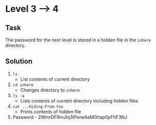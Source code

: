 # Level 3 --> 4

## Task
The password for the next level is stored in a hidden file in the `inhere` directory.

## Solution
1. `ls`
   - List contents of current directory
3. `cd inhere`
   - Changes directory to `inhere`
4. `ls -a`
   - Lists contents of current directory including hidden files
5. `cat ...Hiding-From-You`
   - Prints contents of hidden file
7. Password - 2WmrDFRmJIq3IPxneAaMGhap0pFhF3NJ

